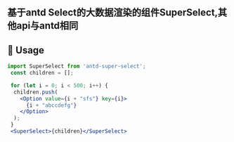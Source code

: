 ## 基于antd Select的大数据渲染的组件SuperSelect,其他api与antd相同


## 🔨 Usage   

```jsx
import SuperSelect from 'antd-super-select';
 const children = [];

 for (let i = 0; i < 500; i++) {
  children.push(
    <Option value={i + "sfs"} key={i}>
      {i + "abccdefg"}
    </Option>
  ); 
 }
 <SuperSelect>{children}</SuperSelect>
```
     